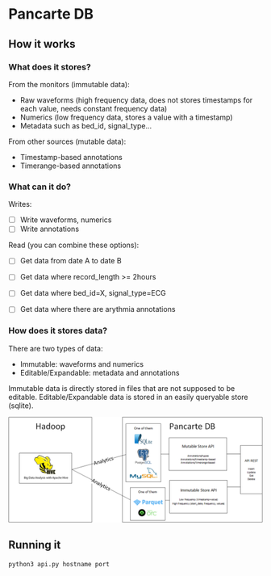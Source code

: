 # Pancarte DB

## How it works

### What does it stores?

From the monitors (immutable data):

* Raw waveforms (high frequency data, does not stores timestamps for each value, needs constant frequency data)
* Numerics (low frequency data, stores a value with a timestamp)
* Metadata such as bed_id, signal_type...

From other sources (mutable data):

* Timestamp-based annotations
* Timerange-based annotations


### What can it do?

Writes:

* [ ] Write waveforms, numerics
* [ ] Write annotations

Read (you can combine these options):

* [ ] Get data from date A to date B
* [ ] Get data where record_length >= 2hours
* [ ] Get data where bed_id=X, signal_type=ECG
* [ ] Get data where there are arythmia annotations


### How does it stores data?

There are two types of data:

* Immutable: waveforms and numerics
* Editable/Expandable: metadata and annotations

Immutable data is directly stored in files that are not supposed to be editable.
Editable/Expandable data is stored in an easily queryable store (sqlite).

![alt text](architecture.png)

## Running it

```
python3 api.py hostname port
```